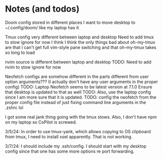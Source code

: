 # Notes (and todos)

Doom config stored in different places
I want to move desktop to ~/.config/doom/ like my laptop has it

Tmux config very different between laptop and desktop
Need to add tmux to stow ignore for now I think
I think the only things bad about oh-my-tmux are that I can't get full vim-style pane switching and that oh-my-tmux takes so long to load

nvim source is different between laptop and desktop
TODO: Need to add nvim to stow ignore for now

Neofetch configs are somehow different in the parts different from user option arguments??? (I actually don't have any user arguments in the proper config)
TODO: Laptop Neofetch seems to be latest version at 7.1.0
Ensure that desktop is updated to that as well
TODO: Also, use the laptop config since I am more sure that it is updated.
TODO: config the neofetch from the proper config file instead of just fixing command line arguments in the .zshrc lol

I got some real jank thing going with the tmux stows.
Also, I don't have npm on my laptop so CoPilot is screwed.

3/5/24:
In order to use tmux-yank, which allows copying to OS clipboard from tmux, I need to install xsel apparently.
That is not working.

3/7/24:
I should include my .ssh/config. I should start with my desktop config since that one has some more options re port forwarding.
